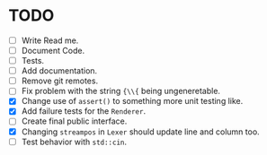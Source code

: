 # TODO
- [ ] Write Read me.
- [ ] Document Code.
- [ ] Tests.
- [ ] Add documentation.
- [ ] Remove git remotes.
- [ ] Fix problem with the string `{\\{` being ungeneretable.
- [x] Change use of `assert()` to something more unit testing like.
- [x] Add failure tests for the `Renderer`.
- [ ] Create final public interface.
- [x] Changing `streampos` in `Lexer` should update line and column too.
- [ ] Test behavior with `std::cin`.
